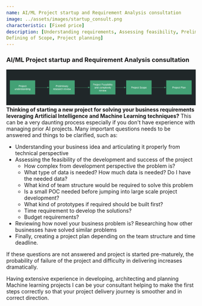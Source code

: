 ```yaml
---
name: AI/ML Project startup and Requirement Analysis consultation
image: ../assets/images/startup_consult.png
characteristic: [Fixed price]
description: [Understanding requirements, Assessing feasibility, Preliminary research, 
Defining of Scope, Project planning]
---
```

### AI/ML Project startup and Requirement Analysis consultation
![startup consultation](../assets/images/startup_small.png)
**Thinking of starting a new project for solving your business requirements leveraging Artificial Intelligence and Machine Learning
techniques?** This can be a very daunting process especially if you don't have experience with managing prior 
AI projects. Many important questions needs to be answered and things to be clarified, such as:
- Understanding your business idea and articulating it properly from technical perspective
- Assessing the feasibility of the development and success of the project
  - How complex from development perspective the problem is?
  - What type of data is needed? How much data is needed? Do I have the needed data?
  - What kind of team structure would be required to solve this problem
  - Is a small POC needed before jumping into large scale project development?
  - What kind of prototypes if required should be built first?
  - Time requirement to develop the solutions?
  - Budget requirements?
- Reviewing how novel your business problem is? Researching how other businesses have solved similar problems
- Finally, creating a project plan depending on the team structure and time deadline.

If these questions are not answered and project is started pre-maturely, the probability of failure of the
project and difficulty in delivering increases dramatically.

Having extensive experience in developing, architecting and planning Machine learning projects I can be your
consultant helping to make the first steps correctly so that your project delivery journey is smoother
and in correct direction.
